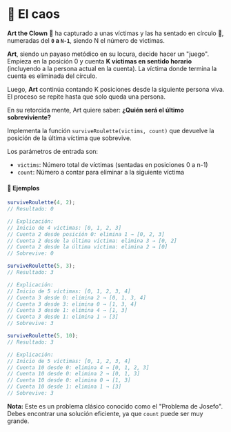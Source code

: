 # 🤡 **El caos**

**Art the Clown** 🤡 ha capturado a unas víctimas y las ha sentado en círculo 🎪, numeradas del **`0` a `N-1`**, siendo N el número de victimas.

**Art**, siendo un payaso metódico en su locura, decide hacer un "juego". Empieza en la posición 0 y cuenta **K víctimas en sentido horario** (incluyendo a la persona actual en la cuenta). La víctima donde termina la cuenta es eliminada del círculo.

Luego, **Art** continúa contando K posiciones desde la siguiente persona viva. El proceso se repite hasta que solo queda una persona.

En su retorcida mente, Art quiere saber: **¿Quién será el último sobreviviente?**

Implementa la función `surviveRoulette(victims, count)` que devuelve la posición de la última víctima que sobrevive.

Los parámetros de entrada son:

- `victims`: Número total de víctimas (sentadas en posiciones 0 a n-1)
- `count`: Número a contar para eliminar a la siguiente víctima

#### 📝 Ejemplos

```ts
surviveRoulette(4, 2);
// Resultado: 0

// Explicación:
// Inicio de 4 víctimas: [0, 1, 2, 3]
// Cuenta 2 desde posición 0: elimina 1 → [0, 2, 3]
// Cuenta 2 desde la última víctima: elimina 3 → [0, 2]
// Cuenta 2 desde la última víctima: elimina 2 → [0]
// Sobrevive: 0

surviveRoulette(5, 3);
// Resultado: 3

// Explicación:
// Inicio de 5 víctimas: [0, 1, 2, 3, 4]
// Cuenta 3 desde 0: elimina 2 → [0, 1, 3, 4]
// Cuenta 3 desde 3: elimina 0 → [1, 3, 4]
// Cuenta 3 desde 1: elimina 4 → [1, 3]
// Cuenta 3 desde 1: elimina 1 → [3]
// Sobrevive: 3

surviveRoulette(5, 10);
// Resultado: 3

// Explicación:
// Inicio de 5 víctimas: [0, 1, 2, 3, 4]
// Cuenta 10 desde 0: elimina 4 → [0, 1, 2, 3]
// Cuenta 10 desde 0: elimina 2 → [0, 1, 3]
// Cuenta 10 desde 0: elimina 0 → [1, 3]
// Cuenta 10 desde 1: elimina 1 → [3]
// Sobrevive: 3
```

**Nota:** Este es un problema clásico conocido como el "Problema de Josefo". Debes encontrar una solución eficiente, ya que `count` puede ser muy grande.
